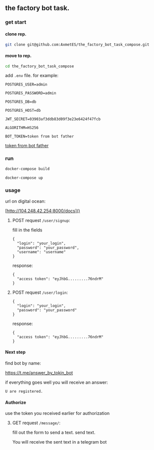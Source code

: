 ## the factory bot task.

### get start

#### clone rep.
```bash
git clone git@github.com:AxmetES/the_factory_bot_task_compose.git
```

#### move to rep.
```bash
cd the_factory_bot_task_compose
```

add ```.env``` file.
for example:

```
POSTGRES_USER=admin    

POSTGRES_PASSWORD=admin

POSTGRES_DB=db
    
POSTGRES_HOST=db

JWT_SECRET=03903af3ddb83d09f3e23e6424f47fcb

ALGORITHM=HS256

BOT_TOKEN=token from bot father

```
[token from bot father](https://t.me/botfather)

### run
```bash
docker-compose build
```

```bash
docker-compose up
```

### usage

url on digital ocean:

[http://104.248.42.254:8000/docs]()

1. POST request ```/user/signup```:

    fill in the fields
    ```
    {
      "login": "your_login",
      "password": "your_password",
      "username": "username"
    }
    ```
    response:
    ```
    {
      "access token": "eyJhbG.........76ndrM"
    }
    ```
2. POST request ```/user/login```:
    ```
    {
      "login": "your_login",
      "password": "your_password"
    }
    ```
    response:
    ```
    {
      "access token": "eyJhbG.........76ndrM"
    }
    ```
   
#### Next step

find bot by name:

https://t.me/answer_by_tokin_bot

if everything goes well you will receive an answer:

```
U are registered.
```

#### Authorize

use the token you received earlier for authorization

3. GET request ```/message/```:

    fill out the form to send a text.
    send text.
    
    You will receive the sent text in a telegram bot